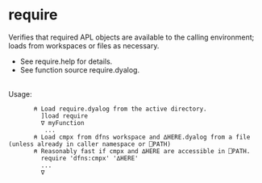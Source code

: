 # require
Verifies that required APL objects are available to the calling environment; loads from workspaces or 
files as necessary.<br>

* See require.help for details.<br>
* See function source require.dyalog.<br><br>

Usage:

````dyalog
       ⍝ Load require.dyalog from the active directory. 
         ]load require  
         ∇ myFunction 
          ... 
       ⍝ Load cmpx from dfns workspace and ∆HERE.dyalog from a file (unless already in caller namespace or ⎕PATH)  
       ⍝ Reasonably fast if cmpx and ∆HERE are accessible in ⎕PATH. 
         require 'dfns:cmpx' '∆HERE'  
         ... 
         ∇
````

